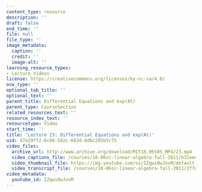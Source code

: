 ```yaml
---
content_type: resource
description: ''
draft: false
end_time: ''
file: null
file_type: ''
image_metadata:
  caption: ''
  credit: ''
  image-alt: ''
learning_resource_types:
- Lecture Videos
license: https://creativecommons.org/licenses/by-nc-sa/4.0/
ocw_type: ''
optional_tab_title: ''
optional_text: ''
parent_title: Differential Equations and exp(At)
parent_type: CourseSection
related_resources_text: ''
resource_index_text: ''
resourcetype: Video
start_time: ''
title: 'Lecture 23: Differential Equations and exp(At)'
uid: 47e29ff2-6c88-582c-663d-6dbc205b5c75
video_files:
  archive_url: http://www.archive.org/download/MIT18.06S05_MP4/23.mp4
  video_captions_file: /courses/18-06sc-linear-algebra-fall-2011/b31eeed850085d9c865da4c8dc6858c8_IZqwi0wJovM.vtt
  video_thumbnail_file: https://img.youtube.com/vi/IZqwi0wJovM/default.jpg
  video_transcript_file: /courses/18-06sc-linear-algebra-fall-2011/2f7dd57cfc78b436934383c9673c73b1_IZqwi0wJovM.pdf
video_metadata:
  youtube_id: IZqwi0wJovM
---
```

